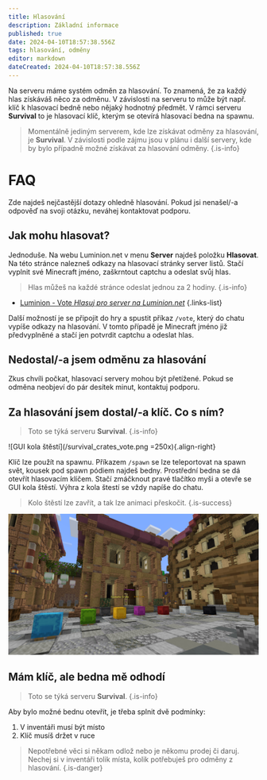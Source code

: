 ```yaml
---
title: Hlasování
description: Základní informace
published: true
date: 2024-04-10T18:57:38.556Z
tags: hlasování, odměny
editor: markdown
dateCreated: 2024-04-10T18:57:38.556Z
---
```


Na serveru máme systém odměn za hlasování. To znamená, že za každý hlas získáváš něco za odměnu. V závislosti na serveru to může být např. klíč k hlasovací bedně nebo nějaký hodnotný předmět. V rámci serveru **Survival** to je hlasovací klíč, kterým se otevírá hlasovací bedna na spawnu.

> Momentálně jediným serverem, kde lze získávat odměny za hlasování, je **Survival**. V závislosti podle zájmu jsou v plánu i další servery, kde by bylo případně možné získávat za hlasování odměny.
{.is-info}

# FAQ
Zde najdeš nejčastější dotazy ohledně hlasování. Pokud jsi nenašel/-a odpověď na svoji otázku, neváhej kontaktovat podporu.

## Jak mohu hlasovat?
Jednoduše. Na webu Luminion.net v menu **Server** najdeš položku **Hlasovat**. Na této stránce nalezneš odkazy na hlasovací stránky server listů. Stačí vyplnit své Minecraft jméno, zaškrntout captchu a odeslat svůj hlas.

> Hlas můžeš na každé stránce odeslat jednou za 2 hodiny.
{.is-info}

- [Luminion - Vote *Hlasuj pro server na Luminion.net*](https://luminion.net/vote)
{.links-list}

Další možností je se připojit do hry a spustit příkaz `/vote`, který do chatu vypíše odkazy na hlasování. V tomto případě je Minecraft jméno již předvyplněné a stačí jen potvrdit captchu a odeslat hlas.

## Nedostal/-a jsem odměnu za hlasování
Zkus chvíli počkat, hlasovací servery mohou být přetížené. Pokud se odměna neobjeví do pár desítek minut, kontaktuj podporu.

## Za hlasování jsem dostal/-a klíč. Co s ním?
> Toto se týká serveru **Survival**.
{.is-info}

![GUI kola štěstí](/survival_crates_vote.png =250x){.align-right}

Klíč lze použít na spawnu. Příkazem `/spawn` se lze teleportovat na spawn svět, kousek pod spawn pódiem najdeš bedny. Prostřední bedna se dá otevřít hlasovacím klíčem. Stačí zmáčknout pravé tlačítko myši a otevře se GUI kola štěstí. Výhra z kola štestí se vždy napíše do chatu.

> Kolo štěstí lze zavřít, a tak lze animaci přeskočit.
{.is-success}

![Bedny na spawnu Survivalu](/survival_crates.png)

## Mám klíč, ale bedna mě odhodí
> Toto se týká serveru **Survival**.
{.is-info}

Aby bylo možné bednu otevřít, je třeba splnit dvě podmínky:
1. V inventáři musí být místo
2. Klíč musíš držet v ruce

> Nepotřebné věci si někam odlož nebo je někomu prodej či daruj. Nechej si v inventáři tolik místa, kolik potřebuješ pro odměny z hlasování.
{.is-danger}